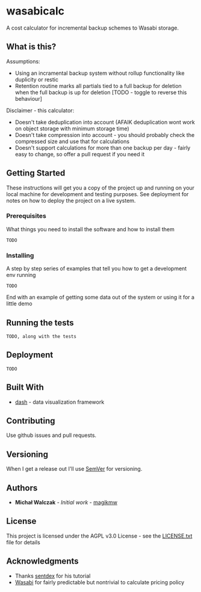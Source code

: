 # wasabicalc

A cost calculator for incremental backup schemes to Wasabi storage.

## What is this?


Assumptions:
- Using an incramental backup system without rollup functionality like duplicity or restic
- Retention routine marks all partials tied to a full backup for deletion when the full backup is up for deletion [TODO - toggle to reverse this behaviour]

Disclaimer - this calculator:
- Doesn't take deduplication into account (AFAIK deduplication wont work on object storage with minimum storage time)
- Doesn't take compression into account - you should probably check the compressed size and use that for calculations
- Doesn't support calculations for more than one backup per day - fairly easy to change, so offer a pull request if you need it

## Getting Started

These instructions will get you a copy of the project up and running on your local machine for development and testing purposes. See deployment for notes on how to deploy the project on a live system.

### Prerequisites

What things you need to install the software and how to install them

```
TODO
```

### Installing

A step by step series of examples that tell you how to get a development env running

```
TODO
```

End with an example of getting some data out of the system or using it for a little demo

## Running the tests

```
TODO, along with the tests
```

## Deployment

```
TODO
```

## Built With

* [dash](https://dash.plot.ly/) - data visualization framework

## Contributing

Use github issues and pull requests.

## Versioning

When I get a release out I'll use [SemVer](http://semver.org/) for versioning.

## Authors

* **Michał Walczak** - *Initial work* - [magikmw](https://github.com/magikmw)

## License

This project is licensed under the AGPL v3.0 License - see the [LICENSE.txt](LICENSE.txt) file for details

## Acknowledgments

* Thanks [sentdex](https://www.youtube.com/watch?v=wv2MXJIdKRY) for his tutorial
* [Wasabi](https://wasabi.com/) for fairly predictable but nontrivial to calculate pricing policy
